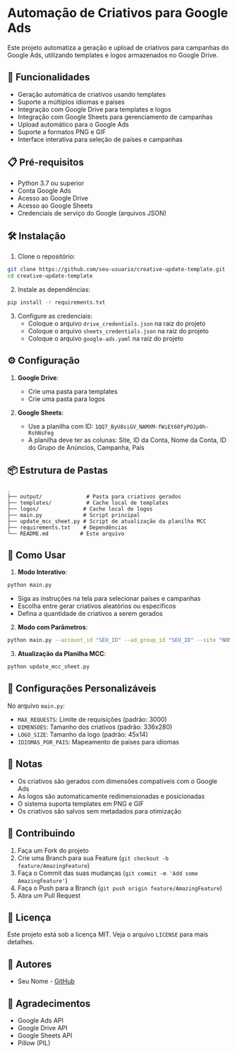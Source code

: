 # Automação de Criativos para Google Ads

Este projeto automatiza a geração e upload de criativos para campanhas do Google Ads, utilizando templates e logos armazenados no Google Drive.

## 🚀 Funcionalidades

- Geração automática de criativos usando templates
- Suporte a múltiplos idiomas e países
- Integração com Google Drive para templates e logos
- Integração com Google Sheets para gerenciamento de campanhas
- Upload automático para o Google Ads
- Suporte a formatos PNG e GIF
- Interface interativa para seleção de países e campanhas

## 📋 Pré-requisitos

- Python 3.7 ou superior
- Conta Google Ads
- Acesso ao Google Drive
- Acesso ao Google Sheets
- Credenciais de serviço do Google (arquivos JSON)

## 🛠️ Instalação

1. Clone o repositório:
```bash
git clone https://github.com/seu-usuario/creative-update-template.git
cd creative-update-template
```

2. Instale as dependências:
```bash
pip install -r requirements.txt
```

3. Configure as credenciais:
   - Coloque o arquivo `drive_credentials.json` na raiz do projeto
   - Coloque o arquivo `sheets_credentials.json` na raiz do projeto
   - Coloque o arquivo `google-ads.yaml` na raiz do projeto

## ⚙️ Configuração

1. **Google Drive**:
   - Crie uma pasta para templates
   - Crie uma pasta para logos

2. **Google Sheets**:
   - Use a planilha com ID: `1QQ7_ByU8siGV_NAMXM-fWiEt60fyPOJp0h-RshNsFeg`
   - A planilha deve ter as colunas: Site, ID da Conta, Nome da Conta, ID do Grupo de Anúncios, Campanha, País

## 📦 Estrutura de Pastas

```
.
├── output/              # Pasta para criativos gerados
├── templates/           # Cache local de templates
├── logos/              # Cache local de logos
├── main.py             # Script principal
├── update_mcc_sheet.py # Script de atualização da planilha MCC
├── requirements.txt    # Dependências
└── README.md          # Este arquivo
```

## 🎯 Como Usar

1. **Modo Interativo**:
```bash
python main.py
```
- Siga as instruções na tela para selecionar países e campanhas
- Escolha entre gerar criativos aleatórios ou específicos
- Defina a quantidade de criativos a serem gerados

2. **Modo com Parâmetros**:
```bash
python main.py --account_id "SEU_ID" --ad_group_id "SEU_ID" --site "NOME_DO_SITE" --quantity "QUANTIDADE"
```

3. **Atualização da Planilha MCC**:
```bash
python update_mcc_sheet.py
```

## 🔧 Configurações Personalizáveis

No arquivo `main.py`:
- `MAX_REQUESTS`: Limite de requisições (padrão: 3000)
- `DIMENSOES`: Tamanho dos criativos (padrão: 336x280)
- `LOGO_SIZE`: Tamanho da logo (padrão: 45x14)
- `IDIOMAS_POR_PAIS`: Mapeamento de países para idiomas

## 📝 Notas

- Os criativos são gerados com dimensões compatíveis com o Google Ads
- As logos são automaticamente redimensionadas e posicionadas
- O sistema suporta templates em PNG e GIF
- Os criativos são salvos sem metadados para otimização

## 🤝 Contribuindo

1. Faça um Fork do projeto
2. Crie uma Branch para sua Feature (`git checkout -b feature/AmazingFeature`)
3. Faça o Commit das suas mudanças (`git commit -m 'Add some AmazingFeature'`)
4. Faça o Push para a Branch (`git push origin feature/AmazingFeature`)
5. Abra um Pull Request

## 📄 Licença

Este projeto está sob a licença MIT. Veja o arquivo `LICENSE` para mais detalhes.

## 👥 Autores

- Seu Nome - [GitHub](https://github.com/seu-usuario)

## 🙏 Agradecimentos

- Google Ads API
- Google Drive API
- Google Sheets API
- Pillow (PIL)
